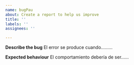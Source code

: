 ```yaml
---
name: bugPau
about: Create a report to help us improve
title: ''
labels: ''
assignees: ''

---
```


**Describe the bug**
El error se produce cuando.........

**Expected behaviour**
El comportamiento debería de ser......
